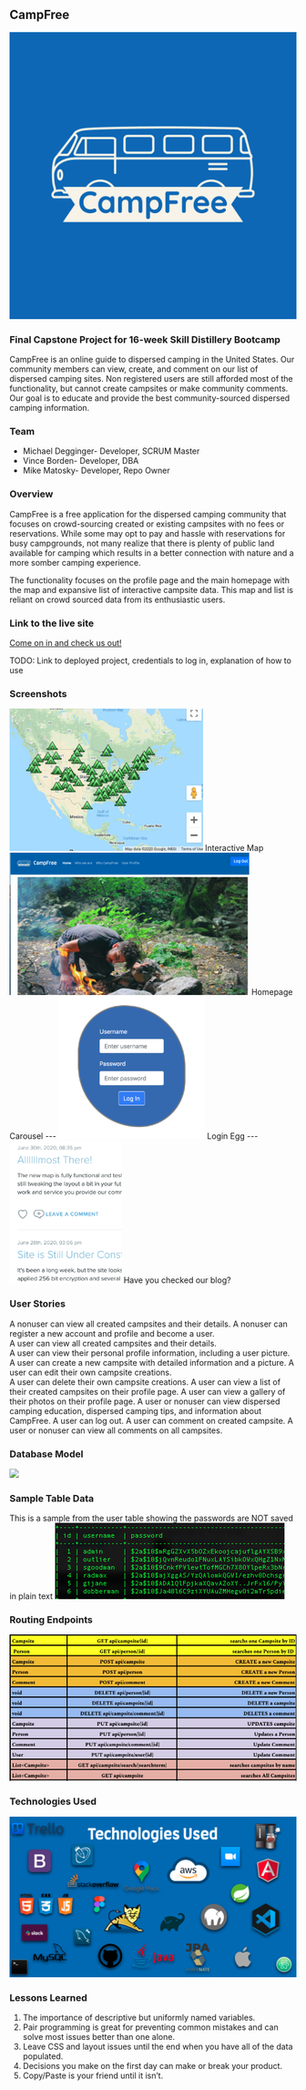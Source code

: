 ## CampFree

<center><img src="images/CampFree-logos.jpeg"></center>

### Final Capstone Project for 16-week Skill Distillery Bootcamp

  CampFree is an online guide to dispersed camping in the United States. Our community
members can view, create, and comment on our list of dispersed camping sites. Non registered
users are still afforded most of the functionality, but cannot create campsites or make
community comments. Our goal is to educate and provide the best community-sourced
dispersed camping information.

### Team

* Michael Degginger- Developer, SCRUM Master
* Vince Borden- Developer, DBA
* Mike Matosky- Developer, Repo Owner

### Overview

CampFree is a free application for the dispersed camping community that focuses
on crowd-sourcing created or existing campsites with no fees or reservations. While
some may opt to pay and hassle with reservations for busy campgrounds, not many
realize that there is plenty of public land available for camping which results
in a better connection with nature and a more somber camping experience.

The functionality focuses on the profile page and the main homepage with the map
and expansive list of interactive campsite data. This map and list is reliant on
crowd sourced data from its enthusiastic users.


### Link to the live site

[Come on in and check us out!](https://www.youtube.com/watch?v=dQw4w9WgXcQ)

TODO: Link to deployed project, credentials to log in, explanation of how to use

### Screenshots

<img src="images/Map w Data.png" height="250px" align-center>
Interactive Map

<img src="images/ScreenShot1.png" height="250px">
Homepage Carousel
---
<img src="images/ScreenShot2.png" height="250px">
Login Egg
---
<img src="images/ScreenShot3.png" height="250px">
Have you checked our blog?

### User Stories

A nonuser can view all created campsites and their details.
A nonuser can register a new account and profile and become a user.  
A user can view all created campsites and their details.  
A user can view their personal profile information, including a user picture.
A user can create a new campsite with detailed information and a picture.
A user can edit their own campsite creations.   
A user can delete their own campsite creations.
A user can view a list of their created campsites on their profile page.
A user can view a gallery of their photos on their profile page.
A user or nonuser can view dispersed camping education, dispersed camping tips, and information about CampFree.
A user can log out.
A user can comment on created campsite.
A user or nonuser can view all comments on all campsites.

### Database Model

<img src= "images/campfreedb.png">

### Sample Table Data

This is a sample from the user table showing the passwords are NOT saved in plain text
<img src="images/SampleTable.png">

### Routing Endpoints

<img src="images/Endpoints.png">


### Technologies Used

<img src="images/TechUsed.png">

### Lessons Learned

1. The importance of descriptive but uniformly named variables.
2. Pair programming is great for preventing common mistakes and can solve most issues better than one alone.
3. Leave CSS and layout issues until the end when you have all of the data populated.
4. Decisions you make on the first day can make or break your product.
5. Copy/Paste is your friend until it isn’t.
